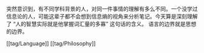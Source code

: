 突然意识到，有不同学科背景的人，对同一件事情的理解有多么不同。一个没学过信息论的人，可能这辈子都不会想到信息熵的视角来分析笔记。今天算是深刻理解了 “人的智慧实际就是他掌握词汇量的多寡” 这句话的含义。
​
​语言的边界就是思想的边界。

[[tag/Language]] [[tag/Philosophy]]
